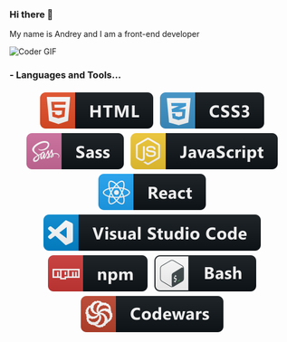 ### Hi there 👋
My name is Andrey and I am a front-end developer

<img src="https://media.giphy.com/media/SWoSkN6DxTszqIKEqv/giphy.gif" alt="Coder GIF" width="400" height="300">

### - Languages and Tools...

<p align="center">
 
<!-- For more icons please follow  https://github.com/MikeCodesDotNET/ColoredBadges -->

<img src="https://raw.githubusercontent.com/MikeCodesDotNET/ColoredBadges/master/svg/dev/languages/html.svg" alt="html" style="vertical-align:top; margin:4px">    
<img src="https://raw.githubusercontent.com/MikeCodesDotNET/ColoredBadges/master/svg/dev/languages/css3.svg" alt="html" style="vertical-align:top; margin:4px">    
<img src="https://raw.githubusercontent.com/MikeCodesDotNET/ColoredBadges/master/svg/dev/languages/sass.svg" alt="html" style="vertical-align:top; margin:4px">    
<img src="https://raw.githubusercontent.com/MikeCodesDotNET/ColoredBadges/master/svg/dev/languages/js.svg" alt="html" style="vertical-align:top; margin:4px">    
<img src="https://raw.githubusercontent.com/MikeCodesDotNET/ColoredBadges/master/svg/dev/frameworks/react.svg" alt="html" style="vertical-align:top; margin:4px">
<img src="https://raw.githubusercontent.com/MikeCodesDotNET/ColoredBadges/master/svg/dev/tools/visualstudio_code.svg" alt="html" style="vertical-align:top; margin:4px"> 
<img src="https://raw.githubusercontent.com/MikeCodesDotNET/ColoredBadges/4a38660afb7be89a6032218589b4454a1285c7f8/svg/dev/services/npm.svg" alt="html" style="vertical-align:top; margin:4px"> 
<img src="https://raw.githubusercontent.com/MikeCodesDotNET/ColoredBadges/master/svg/dev/tools/bash.svg" alt="html" style="vertical-align:top; margin:4px">
<a href='https://www.codewars.com/users/Siberfox' target="_blank" rel="noopener noreferrer"><img src="https://raw.githubusercontent.com/MikeCodesDotNET/ColoredBadges/master/svg/dev/services/codewars.svg" alt="html" style="vertical-align:top; margin:4px"></a>
</p>
